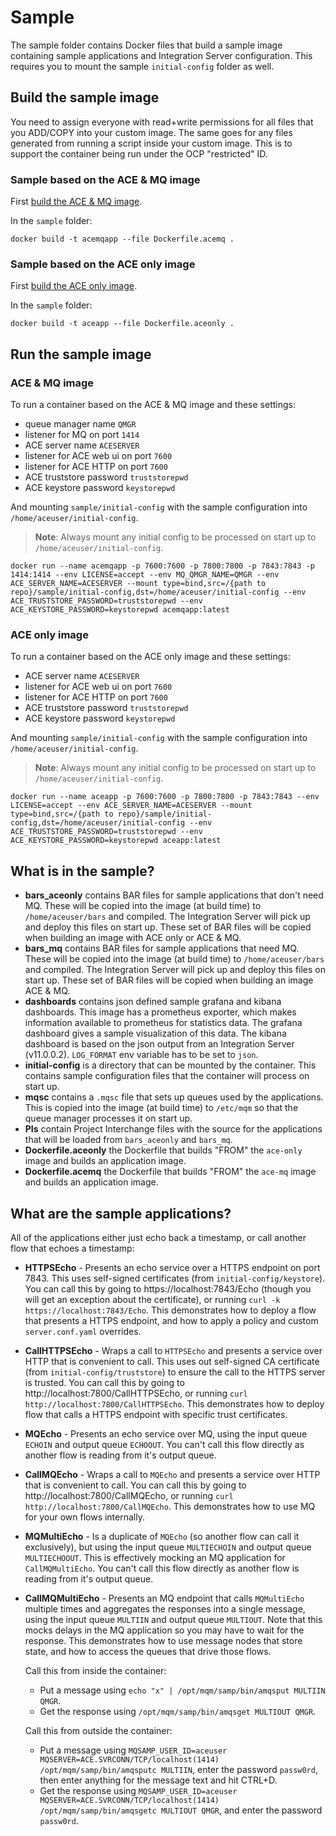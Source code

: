 # Sample

The sample folder contains Docker files that build a sample image containing sample applications and Integration Server configuration. This requires you to mount the sample `initial-config` folder as well.

## Build the sample image

You need to assign everyone with read+write permissions for all files that you ADD/COPY into your custom image. The same goes for any files generated from running a script inside your custom image. This is to support the container being run under the OCP "restricted" ID.

### Sample based on the ACE & MQ image

First [build the ACE & MQ image](../README.md#build-an-image-with-app-connect-enterprise-and-message-queue).

In the `sample` folder:

```
docker build -t acemqapp --file Dockerfile.acemq .
```

### Sample based on the ACE only image

First [build the ACE only image](../README.md#build-an-image-with-app-connect-enterprise-only).

In the `sample` folder:

```
docker build -t aceapp --file Dockerfile.aceonly .
```

## Run the sample image

### ACE & MQ image

To run a container based on the ACE & MQ image and these settings:
- queue manager name `QMGR`
- listener for MQ on port `1414`
- ACE server name `ACESERVER`
- listener for ACE web ui on port `7600`
- listener for ACE HTTP on port `7600`
- ACE truststore password `truststorepwd`
- ACE keystore password `keystorepwd`

And mounting `sample/initial-config` with the sample configuration into `/home/aceuser/initial-config`.

> **Note**: Always mount any initial config to be processed on start up to `/home/aceuser/initial-config`.

`docker run --name acemqapp -p 7600:7600 -p 7800:7800 -p 7843:7843 -p 1414:1414 --env LICENSE=accept --env MQ_QMGR_NAME=QMGR --env ACE_SERVER_NAME=ACESERVER --mount type=bind,src=/{path to repo}/sample/initial-config,dst=/home/aceuser/initial-config --env ACE_TRUSTSTORE_PASSWORD=truststorepwd --env ACE_KEYSTORE_PASSWORD=keystorepwd acemqapp:latest`

### ACE only image

To run a container based on the ACE only image and these settings:
- ACE server name `ACESERVER`
- listener for ACE web ui on port `7600`
- listener for ACE HTTP on port `7600`
- ACE truststore password `truststorepwd`
- ACE keystore password `keystorepwd`

And mounting `sample/initial-config` with the sample configuration into `/home/aceuser/initial-config`.

> **Note**: Always mount any initial config to be processed on start up to `/home/aceuser/initial-config`.

`docker run --name aceapp -p 7600:7600 -p 7800:7800 -p 7843:7843 --env LICENSE=accept --env ACE_SERVER_NAME=ACESERVER --mount type=bind,src=/{path to repo}/sample/initial-config,dst=/home/aceuser/initial-config --env ACE_TRUSTSTORE_PASSWORD=truststorepwd --env ACE_KEYSTORE_PASSWORD=keystorepwd aceapp:latest`

## What is in the sample?

- **bars_aceonly** contains BAR files for sample applications that don't need MQ. These will be copied into the image (at build time) to `/home/aceuser/bars` and compiled. The Integration Server will pick up and deploy this files on start up. These set of BAR files will be copied when building an image with ACE only or ACE & MQ.
- **bars_mq** contains BAR files for sample applications that need MQ. These will be copied into the image (at build time) to `/home/aceuser/bars` and compiled. The Integration Server will pick up and deploy this files on start up. These set of BAR files will be copied when building an image ACE & MQ.
- **dashboards** contains json defined sample grafana and kibana dashboards. This image has a prometheus exporter, which makes information available to prometheus for statistics data. The grafana dashboard gives a sample visualization of this data. The kibana dashboard is based on the json output from an Integration Server (v11.0.0.2). `LOG_FORMAT` env variable has to be set to `json`.
- **initial-config** is a directory that can be mounted by the container. This contains sample configuration files that the container will process on start up.
- **mqsc** contains a `.mqsc` file that sets up queues used by the applications. This is copied into the image (at build time) to `/etc/mqm` so that the queue manager processes it on start up.
- **PIs** contain Project Interchange files with the source for the applications that will be loaded from `bars_aceonly` and `bars_mq`.
- **Dockerfile.aceonly** the Dockerfile that builds "FROM" the `ace-only` image and builds an application image.
- **Dockerfile.acemq** the Dockerfile that builds "FROM" the `ace-mq` image and builds an application image.

## What are the sample applications?
All of the applications either just echo back a timestamp, or call another flow that echoes a timestamp:

- **HTTPSEcho** - Presents an echo service over a HTTPS endpoint on port 7843. This uses self-signed certificates (from `initial-config/keystore`). You can call this by going to https://localhost:7843/Echo (though you will get an exception about the certificate), or running `curl -k https://localhost:7843/Echo`. This demonstrates how to deploy a flow that presents a HTTPS endpoint, and how to apply a policy and custom `server.conf.yaml` overrides.
- **CallHTTPSEcho** - Wraps a call to `HTTPSEcho` and presents a service over HTTP that is convenient to call. This uses out self-signed CA certificate (from `initial-config/truststore`) to ensure the call to the HTTPS server is trusted. You can call this by going to http://localhost:7800/CallHTTPSEcho, or running `curl http://localhost:7800/CallHTTPSEcho`. This demonstrates how to deploy flow that calls a HTTPS endpoint with specific trust certificates.
- **MQEcho** - Presents an echo service over MQ, using the input queue `ECHOIN` and output queue `ECHOOUT`. You can't call this flow directly as another flow is reading from it's output queue.
- **CallMQEcho** - Wraps a call to `MQEcho` and presents a service over HTTP that is convenient to call. You can call this by going to http://localhost:7800/CallMQEcho, or running `curl http://localhost:7800/CallMQEcho`. This demonstrates how to use MQ for your own flows internally.
- **MQMultiEcho** - Is a duplicate of `MQEcho` (so another flow can call it exclusively), but using the input queue `MULTIECHOIN` and output queue `MULTIECHOOUT`. This is effectively mocking an MQ application for `CallMQMultiEcho`. You can't call this flow directly as another flow is reading from it's output queue.
- **CallMQMultiEcho** - Presents an MQ endpoint that calls `MQMultiEcho` multiple times and aggregates the responses into a single message, using the input queue `MULTIIN` and output queue `MULTIOUT`. Note that this mocks delays in the MQ application so you may have to wait for the response.  This demonstrates how to use message nodes that store state, and how to access the queues that drive those flows.

   Call this from inside the container:
   - Put a message using `echo "x" | /opt/mqm/samp/bin/amqsput MULTIIN QMGR`.
   - Get the response using `/opt/mqm/samp/bin/amqsget MULTIOUT QMGR`.

   Call this from outside the container:
   - Put a message using `MQSAMP_USER_ID=aceuser MQSERVER=ACE.SVRCONN/TCP/localhost(1414) /opt/mqm/samp/bin/amqsputc MULTIIN`, enter the password `passw0rd`, then enter anything for the message text and hit CTRL+D.
   - Get the response using `MQSAMP_USER_ID=aceuser MQSERVER=ACE.SVRCONN/TCP/localhost(1414) /opt/mqm/samp/bin/amqsgetc MULTIOUT QMGR`, and enter the password `passw0rd`.
